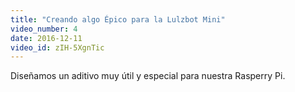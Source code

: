 ```yaml
---
title: "Creando algo Épico para la Lulzbot Mini"
video_number: 4
date: 2016-12-11
video_id: zIH-5XgnTic
---
```

Diseñamos un aditivo muy útil y especial para nuestra Rasperry Pi.
